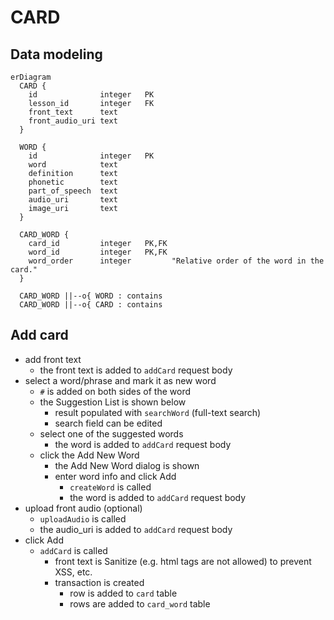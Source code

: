 # CARD

## Data modeling
```mermaid
erDiagram
  CARD {
    id              integer   PK
    lesson_id       integer   FK
    front_text      text
    front_audio_uri text
  }

  WORD {
    id              integer   PK
    word            text
    definition      text
    phonetic        text
    part_of_speech  text
    audio_uri       text
    image_uri       text
  }

  CARD_WORD {
    card_id         integer   PK,FK
    word_id         integer   PK,FK
    word_order      integer         "Relative order of the word in the card."
  }

  CARD_WORD ||--o{ WORD : contains
  CARD_WORD ||--o{ CARD : contains
```

## Add card
+ add front text
  + the front text is added to `addCard` request body
+ select a word/phrase and mark it as new word
  + `#` is added on both sides of the word
  + the Suggestion List is shown below 
    + result populated with `searchWord` (full-text search)
    + search field can be edited
  + select one of the suggested words
    + the word is added to `addCard` request body
  + click the Add New Word
    + the Add New Word dialog is shown
    + enter word info and click Add
      + `createWord` is called
      + the word is added to `addCard` request body
+ upload front audio (optional)
  + `uploadAudio` is called
  + the audio_uri is added to `addCard` request body
+ click Add
  + `addCard` is called
    + front text is Sanitize (e.g. html tags are not allowed) to prevent XSS, etc.
    + transaction is created
      + row is added to `card` table
      + rows are added to `card_word` table
